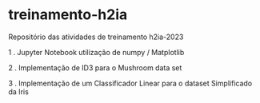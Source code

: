 # treinamento-h2ia
Repositório das atividades de treinamento h2ia-2023

1 . Jupyter Notebook utilização de numpy / Matplotlib

2 . Implementação de ID3 para o Mushroom data set

3 . Implementação de um Classificador Linear para o
dataset Simplificado da Iris
